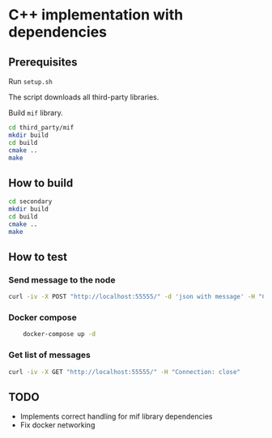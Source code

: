 # C++ implementation with dependencies

## Prerequisites

Run `setup.sh`

The script downloads all third-party libraries.

Build `mif` library.

```bash
cd third_party/mif
mkdir build
cd build
cmake ..
make
```

## How to build

```bash
cd secondary
mkdir build
cd build
cmake ..
make
```

## How to test

### Send message to the node

```bash
curl -iv -X POST "http://localhost:55555/" -d 'json with message' -H "Connection: close"
```

### Docker compose

```bash
    docker-compose up -d
```

### Get list of messages

```bash
curl -iv -X GET "http://localhost:55555/" -H "Connection: close"
```

## TODO

- Implements correct handling for mif library dependencies
- Fix docker networking
